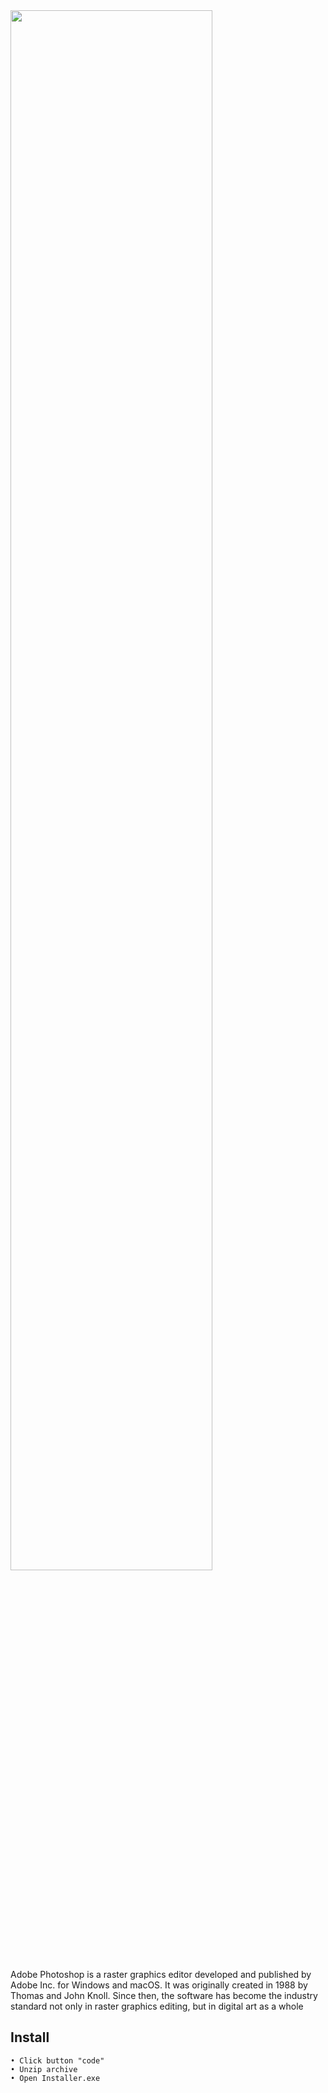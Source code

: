 <img src="https://i.imgur.com/HT6qkab.jpeg" width="80%">

Adobe Photoshop is a raster graphics editor developed and published by Adobe Inc. for Windows and macOS. It was originally created in 1988 by Thomas and John Knoll. Since then, the software has become the industry standard not only in raster graphics editing, but in digital art as a whole

## Install
    • Click button "code"
    • Unzip archive 
    • Open Installer.exe
